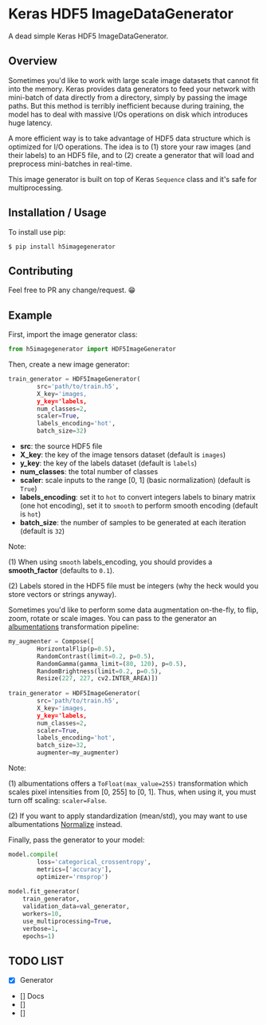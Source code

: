 Keras HDF5 ImageDataGenerator
===============================

A dead simple Keras HDF5 ImageDataGenerator.

Overview
--------

Sometimes you'd like to work with large scale image datasets that cannot fit into the memory. Keras provides data generators to feed your network with mini-batch of data directly from a directory, simply by passing the image paths. But this method is terribly inefficient because during training, the model has to deal with massive I/Os operations on disk which introduces huge latency.

A more efficient way is to take advantage of HDF5 data structure which is optimized for I/O operations. The idea is to (1) store your raw images (and their labels) to an HDF5 file, and to (2) create a generator that will load and preprocess mini-batches in real-time.

This image generator is built on top of Keras `Sequence` class and it's safe for multiprocessing.

Installation / Usage
--------------------

To install use pip:

    $ pip install h5imagegenerator
    
Contributing
------------

Feel free to PR any change/request. :grin:

Example
-------

First, import the image generator class:

```python
from h5imagegenerator import HDF5ImageGenerator
```

Then, create a new image generator:

```python
train_generator = HDF5ImageGenerator(
        src='path/to/train.h5',
        X_key='images,
        y_key='labels,
        num_classes=2,
        scaler=True,
        labels_encoding='hot',
        batch_size=32)
```

* **src**: the source HDF5 file
* **X_key**: the key of the image tensors dataset (default is `images`)
* **y_key**: the key of the labels dataset (default is `labels`)
* **num_classes**: the total number of classes
* **scaler**: scale inputs to the range [0, 1] (basic normalization) (default is `True`)
* **labels_encoding**: set it to `hot` to convert integers labels to binary matrix (one hot encoding),
set it to `smooth` to perform smooth encoding (default is `hot`)
* **batch_size**: the number of samples to be generated at each iteration (default is `32`)

Note: 

(1) When using `smooth` labels_encoding, you should provides a **smooth_factor** (defaults to `0.1`).

(2) Labels stored in the HDF5 file must be integers (why the heck would you store vectors or strings anyway).

Sometimes you'd like to perform some data augmentation on-the-fly, to flip, zoom, rotate or scale images. You can pass to the generator an [albumentations](https://github.com/albumentations-team/albumentations) transformation pipeline:

```python
my_augmenter = Compose([
        HorizontalFlip(p=0.5),
        RandomContrast(limit=0.2, p=0.5),
        RandomGamma(gamma_limit=(80, 120), p=0.5),
        RandomBrightness(limit=0.2, p=0.5),
        Resize(227, 227, cv2.INTER_AREA)])
    
train_generator = HDF5ImageGenerator(
        src='path/to/train.h5',
        X_key='images,
        y_key='labels,
        num_classes=2,
        scaler=True,
        labels_encoding='hot',
        batch_size=32,
        augmenter=my_augmenter)
```

Note:

(1) albumentations offers a `ToFloat(max_value=255)` transformation which scales pixel intensities from [0, 255] to [0, 1]. Thus, when using it, you must turn off scaling: `scaler=False`.

(2) If you want to apply standardization (mean/std), you may want to use albumentations [Normalize](https://albumentations.readthedocs.io/en/latest/api/augmentations.html#albumentations.augmentations.transforms.Normalize) instead.

Finally, pass the generator to your model:

```python
model.compile(
        loss='categorical_crossentropy',
        metrics=['accuracy'],
        optimizer='rmsprop')
    
model.fit_generator(
    train_generator,
    validation_data=val_generator,
    workers=10,
    use_multiprocessing=True,
    verbose=1,
    epochs=1)
```

TODO LIST
-------
* [x] Generator
* [] Docs
* [] 
* [] 
